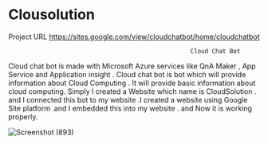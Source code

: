 # Clousolution
Project URL 
https://sites.google.com/view/cloudchatbot/home/cloudchatbot






                                                       Cloud Chat Bot
   
   Cloud chat bot is made with Microsoft Azure services like QnA Maker , App Service  and Application insight . Cloud chat bot is bot which will provide information        about Cloud Computing . It will provide basic information about cloud computing. Simply I created a Website which name is CloudSolution . and I connected this bot
   to my website .I created a website using Google Site platform .and I embedded this into my website . and Now it is working properly.
   
   
   
   ![Screenshot (893)](https://user-images.githubusercontent.com/97601637/165138964-b4c08cb8-68c2-48ed-ac7d-40a8840765d1.png)

